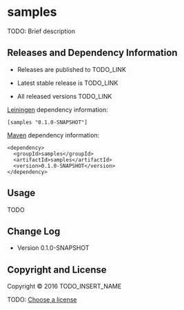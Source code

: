 # samples

TODO: Brief description



## Releases and Dependency Information

* Releases are published to TODO_LINK

* Latest stable release is TODO_LINK

* All released versions TODO_LINK

[Leiningen] dependency information:

    [samples "0.1.0-SNAPSHOT"]

[Maven] dependency information:

    <dependency>
      <groupId>samples</groupId>
      <artifactId>samples</artifactId>
      <version>0.1.0-SNAPSHOT</version>
    </dependency>

[Leiningen]: http://leiningen.org/
[Maven]: http://maven.apache.org/



## Usage

TODO



## Change Log

* Version 0.1.0-SNAPSHOT



## Copyright and License

Copyright © 2016 TODO_INSERT_NAME

TODO: [Choose a license](http://choosealicense.com/)
